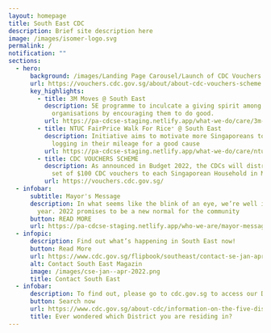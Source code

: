 ```yaml
---
layout: homepage
title: South East CDC
description: Brief site description here
image: /images/isomer-logo.svg
permalink: /
notification: ""
sections:
  - hero:
      background: /images/Landing Page Carousel/Launch of CDC Vouchers Banner T4 (002).png
      url: https://vouchers.cdc.gov.sg/about/about-cdc-vouchers-scheme
      key_highlights:
        - title: 3M Moves @ South East
          description: 5E programme to inculcate a giving spirit among individuals and
            organisations by encouraging them to do good.
          url: https://pa-cdcse-staging.netlify.app/what-we-do/care/3m-moves-south-east
        - title: NTUC FairPrice Walk For Rice⁺ @ South East
          description: Initiative aims to motivate more Singaporeans to walk or run while
            logging in their mileage for a good cause
          url: https://pa-cdcse-staging.netlify.app/what-we-do/care/ntuc-fairprice-walk-for-rice-south-east
        - title: CDC VOUCHERS SCHEME
          description: As announced in Budget 2022, the CDCs will distribute an additional
            set of $100 CDC vouchers to each Singaporean Household in May 2022.
          url: https://vouchers.cdc.gov.sg/
  - infobar:
      subtitle: Mayor's Message
      description: In what seems like the blink of an eye, we’re well into the new
        year. 2022 promises to be a new normal for the community
      button: READ MORE
      url: https://pa-cdcse-staging.netlify.app/who-we-are/mayor-message
  - infopic:
      description: Find out what’s happening in South East now!
      button: Read More
      url: https://www.cdc.gov.sg/flipbook/southeast/contact-se-jan-apr-2022/index.html#p=1
      alt: Contact South East Magazin
      image: /images/cse-jan--apr-2022.png
      title: Contact South East
  - infobar:
      description: To find out, please go to cdc.gov.sg to access our District Locator.
      button: Search now
      url: https://www.cdc.gov.sg/about-cdc/information-on-the-five-districts
      title: Ever wondered which District you are residing in?
---
```

